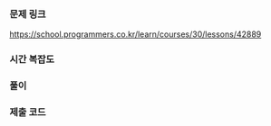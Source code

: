 ### 문제 링크 
https://school.programmers.co.kr/learn/courses/30/lessons/42889

### 시간 복잡도

### 풀이

### 제출 코드
